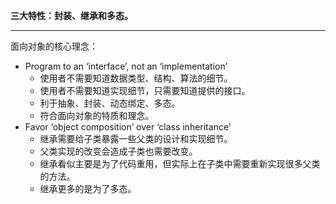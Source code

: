 **三大特性：封装、继承和多态。**

****

面向对象的核心理念：

+ Program to an ‘interface’, not an ‘implementation’
    - 使用者不需要知道数据类型、结构、算法的细节。
    - 使用者不需要知道实现细节，只需要知道提供的接口。
    - 利于抽象、封装、动态绑定、多态。
    - 符合面向对象的特质和理念。
+ Favor ‘object composition’ over ‘class inheritance’
    - 继承需要给子类暴露一些父类的设计和实现细节。
    - 父类实现的改变会造成子类也需要改变。
    - 继承看似主要是为了代码重用，但实际上在子类中需要重新实现很多父类的方法。
    - 继承更多的是为了多态。



